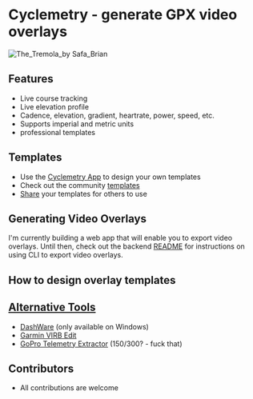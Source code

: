 # Cyclemetry - generate GPX video overlays

![The_Tremola_by Safa_Brian](https://github.com/walkersutton/cyclemetry/assets/25811783/71aa4902-dd29-453f-b4a5-a87ddabd2437)

## Features

- Live course tracking
- Live elevation profile
- Cadence, elevation, gradient, heartrate, power, speed, etc.
- Supports imperial and metric units
- professional templates

## Templates

- Use the [Cyclemetry App](https://walkersutton.com/cyclemetry/) to design your own templates
- Check out the community [templates](https://github.com/walkersutton/cyclemetry/blob/main/templates/README.md)
- [Share](https://github.com/walkersutton/cyclemetry/pulls) your templates for others to use

## Generating Video Overlays

I'm currently building a web app that will enable you to export video overlays. Until then, check out the backend [README](https://github.com/walkersutton/cyclemetry/blob/main/backend/README.md) for instructions on using CLI to export video overlays.

## How to design overlay templates

## [Alternative Tools](https://alternativeto.net/software/garmin-virb-edit/)

- [DashWare](http://www.dashware.net/) (only available on Windows)
- [Garmin VIRB Edit](https://www.garmin.com/en-US/p/573412)
- [GoPro Telemetry Extractor](https://goprotelemetryextractor.com/) ($150/$300? - fuck that)

## Contributors

- All contributions are welcome
